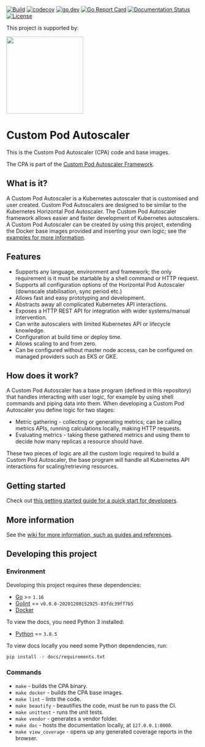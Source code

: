 [![Build](https://github.com/jthomperoo/custom-pod-autoscaler/workflows/main/badge.svg)](https://github.com/jthomperoo/custom-pod-autoscaler/actions)
[![codecov](https://codecov.io/gh/jthomperoo/custom-pod-autoscaler/branch/master/graph/badge.svg)](https://codecov.io/gh/jthomperoo/custom-pod-autoscaler)
[![go.dev](https://img.shields.io/badge/go.dev-reference-007d9c?logo=go&logoColor=white&style=flat)](https://pkg.go.dev/github.com/jthomperoo/custom-pod-autoscaler)
[![Go Report
Card](https://goreportcard.com/badge/github.com/jthomperoo/custom-pod-autoscaler)](https://goreportcard.com/report/github.com/jthomperoo/custom-pod-autoscaler)
[![Documentation
Status](https://readthedocs.org/projects/custom-pod-autoscaler/badge/?version=latest)](https://custom-pod-autoscaler.readthedocs.io/en/latest)
[![License](https://img.shields.io/:license-apache-blue.svg)](https://www.apache.org/licenses/LICENSE-2.0.html)

<p>This project is supported by:</p>
<p>
  <a href="https://www.digitalocean.com/">
    <img src="https://opensource.nyc3.cdn.digitaloceanspaces.com/attribution/assets/SVG/DO_Logo_horizontal_blue.svg" width="201px">
  </a>
</p>

# Custom Pod Autoscaler

This is the Custom Pod Autoscaler (CPA) code and base images.

The CPA is part of the [Custom Pod Autoscaler Framework](https://custom-pod-autoscaler.readthedocs.io/en/stable).

## What is it?

A Custom Pod Autoscaler is a Kubernetes autoscaler that is customised and user created. Custom Pod Autoscalers are
designed to be similar to the Kubernetes Horizontal Pod Autoscaler. The Custom Pod Autoscaler framework allows easier
and faster development of Kubernetes autoscalers.
A Custom Pod Autoscaler can be created by using this project, extending the Docker base images provided and inserting
your own logic; see the
[examples for more information](https://github.com/jthomperoo/custom-pod-autoscaler/tree/v1.0.1/example).

## Features

- Supports any language, environment and framework; the only requirement is it must be startable by a shell command
or HTTP request.
- Supports all configuration options of the Horizontal Pod Autoscaler (downscale stabilisation, sync period etc.)
- Allows fast and easy prototyping and development.
- Abstracts away all complicated Kubernetes API interactions.
- Exposes a HTTP REST API for integration with wider systems/manual intervention.
- Can write autoscalers with limited Kubernetes API or lifecycle knowledge.
- Configuration at build time or deploy time.
- Allows scaling to and from zero.
- Can be configured without master node access, can be configured on managed providers such as EKS or GKE.

## How does it work?
A Custom Pod Autoscaler has a base program (defined in this repository) that handles interacting with user logic, for
example by using shell commands and piping data into them.
When developing a Custom Pod Autoscaler you define logic for two stages:

* Metric gathering - collecting or generating metrics; can be calling metrics APIs, running calculations locally,
making HTTP requests.
* Evaluating metrics - taking these gathered metrics and using them to decide how many replicas a resource should have.

These two pieces of logic are all the custom logic required to build a Custom Pod Autoscaler, the base program will
handle all Kubernetes API interactions for scaling/retrieving resources.

## Getting started

Check out [this getting started guide for a quick start for
developers](https://custom-pod-autoscaler.readthedocs.io/en/stable/user-guide/getting-started).

## More information

See the [wiki for more information, such as guides and
references](https://custom-pod-autoscaler.readthedocs.io/en/stable/).

## Developing this project
### Environment
Developing this project requires these dependencies:

* [Go](https://golang.org/doc/install) >= `1.16`
* [Golint](https://github.com/golang/lint) == `v0.0.0-20201208152925-83fdc39ff7b5`
* [Docker](https://docs.docker.com/install/)

To view the docs, you need Python 3 installed:

* [Python](https://www.python.org/downloads/) == `3.8.5`

To view docs locally you need some Python dependencies, run:

```bash
pip install -r docs/requirements.txt
```

### Commands

* `make` - builds the CPA binary.
* `make docker` - builds the CPA base images.
* `make lint` - lints the code.
* `make beautify` - beautifies the code, must be run to pass the CI.
* `make unittest` - runs the unit tests.
* `make vendor` - generates a vendor folder.
* `make doc` - hosts the documentation locally, at `127.0.0.1:8000`.
* `make view_coverage` - opens up any generated coverage reports in the browser.
